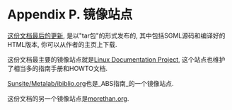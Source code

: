 # Appendix P. 镜像站点

[这份文档最后的更新](http://thegrendel.150m.com/abs-guide-3.9.tar.bz2), 是以<span class="QUOTE">"tar包"</span>的形式发布的, 其中包括SGML源码和编译好的HTML版本, 你可以从作者的主页上下载.

这份文档最主要的镜像站点就是[Linux Documentation Project](http://www.tldp.org/LDP/abs/), 这个站点也维护了相当多的指南手册和HOWTO文档.

[Sunsite/Metalab/ibiblio.org](http://www.ibiblio.org/pub/Linux/docs/linux-doc-project/abs-guide/)也是_ABS指南_的一个镜像站点.

这份文档的另一个镜像站点是[morethan.org](http://www.morethan.org).